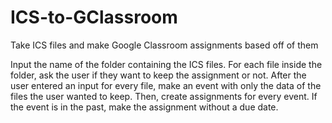 # ICS-to-GClassroom
Take ICS files and make Google Classroom assignments based off of them

Input the name of the folder containing the ICS files. For each file inside the
folder, ask the user if they want to keep the assignment or not. After the user
entered an input for every file, make an event with only the data of the files
the user wanted to keep. Then, create assignments for every event. If the event
is in the past, make the assignment without a due date. 
